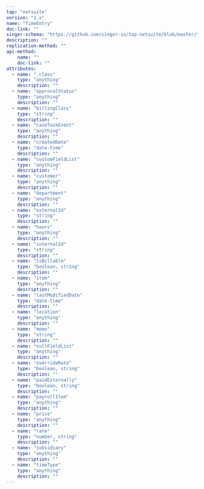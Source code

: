 ```yaml
---
tap: "netsuite"
version: "1.x"
name: "TimeEntry"
doc-link: ""
singer-schema: "https://github.com/singer-io/tap-netsuite/blob/master/tap_netsuite/schemas/TimeEntry.json"
description: ""
replication-method: ""
api-method:
    name: ""
    doc-link: ""
attributes:
  - name: "_class"
    type: "anything"
    description: ""
  - name: "approvalStatus"
    type: "anything"
    description: ""
  - name: "billingClass"
    type: "string"
    description: ""
  - name: "caseTaskEvent"
    type: "anything"
    description: ""
  - name: "createdDate"
    type: "date-time"
    description: ""
  - name: "customFieldList"
    type: "anything"
    description: ""
  - name: "customer"
    type: "anything"
    description: ""
  - name: "department"
    type: "anything"
    description: ""
  - name: "externalId"
    type: "string"
    description: ""
  - name: "hours"
    type: "anything"
    description: ""
  - name: "internalId"
    type: "string"
    description: ""
  - name: "isBillable"
    type: "boolean, string"
    description: ""
  - name: "item"
    type: "anything"
    description: ""
  - name: "lastModifiedDate"
    type: "date-time"
    description: ""
  - name: "location"
    type: "anything"
    description: ""
  - name: "memo"
    type: "string"
    description: ""
  - name: "nullFieldList"
    type: "anything"
    description: ""
  - name: "overrideRate"
    type: "boolean, string"
    description: ""
  - name: "paidExternally"
    type: "boolean, string"
    description: ""
  - name: "payrollItem"
    type: "anything"
    description: ""
  - name: "price"
    type: "anything"
    description: ""
  - name: "rate"
    type: "number, string"
    description: ""
  - name: "subsidiary"
    type: "anything"
    description: ""
  - name: "timeType"
    type: "anything"
    description: ""
---
```

